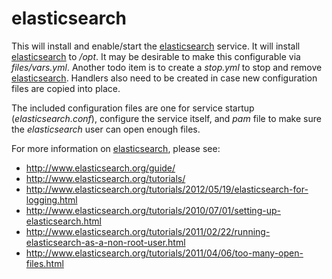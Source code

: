 elasticsearch
=============

This will install and enable/start the [elasticsearch][] service.  It
will install [elasticsearch][] to _/opt_.  It may be desirable to make
this configurable via _files/vars.yml_.  Another todo item is to create
a _stop.yml_ to stop and remove [elasticsearch][].  Handlers also need
to be created in case new configuration files are copied into place.

The included configuration files are one for service startup
(_elasticsearch.conf_), configure the service itself, and _pam_ file to
make sure the _elasticsearch_ user can open enough files.

For more information on [elasticsearch][], please see:

* http://www.elasticsearch.org/guide/
* http://www.elasticsearch.org/tutorials/
* http://www.elasticsearch.org/tutorials/2012/05/19/elasticsearch-for-logging.html
* http://www.elasticsearch.org/tutorials/2010/07/01/setting-up-elasticsearch.html
* http://www.elasticsearch.org/tutorials/2011/02/22/running-elasticsearch-as-a-non-root-user.html
* http://www.elasticsearch.org/tutorials/2011/04/06/too-many-open-files.html

[elasticsearch]: http://www.elasticsearch.org/
